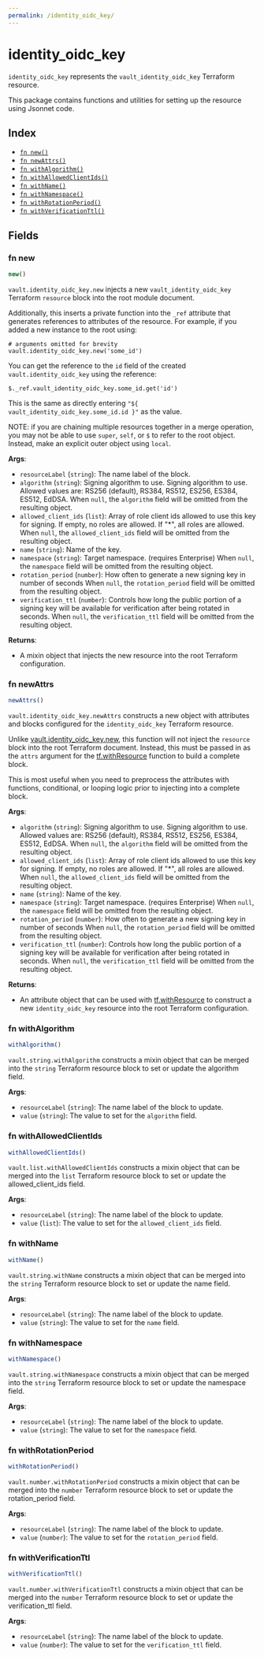 ```yaml
---
permalink: /identity_oidc_key/
---
```


# identity_oidc_key

`identity_oidc_key` represents the `vault_identity_oidc_key` Terraform resource.



This package contains functions and utilities for setting up the resource using Jsonnet code.


## Index

* [`fn new()`](#fn-new)
* [`fn newAttrs()`](#fn-newattrs)
* [`fn withAlgorithm()`](#fn-withalgorithm)
* [`fn withAllowedClientIds()`](#fn-withallowedclientids)
* [`fn withName()`](#fn-withname)
* [`fn withNamespace()`](#fn-withnamespace)
* [`fn withRotationPeriod()`](#fn-withrotationperiod)
* [`fn withVerificationTtl()`](#fn-withverificationttl)

## Fields

### fn new

```ts
new()
```


`vault.identity_oidc_key.new` injects a new `vault_identity_oidc_key` Terraform `resource`
block into the root module document.

Additionally, this inserts a private function into the `_ref` attribute that generates references to attributes of the
resource. For example, if you added a new instance to the root using:

    # arguments omitted for brevity
    vault.identity_oidc_key.new('some_id')

You can get the reference to the `id` field of the created `vault.identity_oidc_key` using the reference:

    $._ref.vault_identity_oidc_key.some_id.get('id')

This is the same as directly entering `"${ vault_identity_oidc_key.some_id.id }"` as the value.

NOTE: if you are chaining multiple resources together in a merge operation, you may not be able to use `super`, `self`,
or `$` to refer to the root object. Instead, make an explicit outer object using `local`.

**Args**:
  - `resourceLabel` (`string`): The name label of the block.
  - `algorithm` (`string`): Signing algorithm to use. Signing algorithm to use. Allowed values are: RS256 (default), RS384, RS512, ES256, ES384, ES512, EdDSA. When `null`, the `algorithm` field will be omitted from the resulting object.
  - `allowed_client_ids` (`list`): Array of role client ids allowed to use this key for signing. If empty, no roles are allowed. If &#34;*&#34;, all roles are allowed. When `null`, the `allowed_client_ids` field will be omitted from the resulting object.
  - `name` (`string`): Name of the key.
  - `namespace` (`string`): Target namespace. (requires Enterprise) When `null`, the `namespace` field will be omitted from the resulting object.
  - `rotation_period` (`number`): How often to generate a new signing key in number of seconds When `null`, the `rotation_period` field will be omitted from the resulting object.
  - `verification_ttl` (`number`): Controls how long the public portion of a signing key will be available for verification after being rotated in seconds. When `null`, the `verification_ttl` field will be omitted from the resulting object.

**Returns**:
- A mixin object that injects the new resource into the root Terraform configuration.


### fn newAttrs

```ts
newAttrs()
```


`vault.identity_oidc_key.newAttrs` constructs a new object with attributes and blocks configured for the `identity_oidc_key`
Terraform resource.

Unlike [vault.identity_oidc_key.new](#fn-new), this function will not inject the `resource`
block into the root Terraform document. Instead, this must be passed in as the `attrs` argument for the
[tf.withResource](https://github.com/tf-libsonnet/core/tree/main/docs#fn-withresource) function to build a complete block.

This is most useful when you need to preprocess the attributes with functions, conditional, or looping logic prior to
injecting into a complete block.

**Args**:
  - `algorithm` (`string`): Signing algorithm to use. Signing algorithm to use. Allowed values are: RS256 (default), RS384, RS512, ES256, ES384, ES512, EdDSA. When `null`, the `algorithm` field will be omitted from the resulting object.
  - `allowed_client_ids` (`list`): Array of role client ids allowed to use this key for signing. If empty, no roles are allowed. If &#34;*&#34;, all roles are allowed. When `null`, the `allowed_client_ids` field will be omitted from the resulting object.
  - `name` (`string`): Name of the key.
  - `namespace` (`string`): Target namespace. (requires Enterprise) When `null`, the `namespace` field will be omitted from the resulting object.
  - `rotation_period` (`number`): How often to generate a new signing key in number of seconds When `null`, the `rotation_period` field will be omitted from the resulting object.
  - `verification_ttl` (`number`): Controls how long the public portion of a signing key will be available for verification after being rotated in seconds. When `null`, the `verification_ttl` field will be omitted from the resulting object.

**Returns**:
  - An attribute object that can be used with [tf.withResource](https://github.com/tf-libsonnet/core/tree/main/docs#fn-withresource) to construct a new `identity_oidc_key` resource into the root Terraform configuration.


### fn withAlgorithm

```ts
withAlgorithm()
```

`vault.string.withAlgorithm` constructs a mixin object that can be merged into the `string`
Terraform resource block to set or update the algorithm field.



**Args**:
  - `resourceLabel` (`string`): The name label of the block to update.
  - `value` (`string`): The value to set for the `algorithm` field.


### fn withAllowedClientIds

```ts
withAllowedClientIds()
```

`vault.list.withAllowedClientIds` constructs a mixin object that can be merged into the `list`
Terraform resource block to set or update the allowed_client_ids field.



**Args**:
  - `resourceLabel` (`string`): The name label of the block to update.
  - `value` (`list`): The value to set for the `allowed_client_ids` field.


### fn withName

```ts
withName()
```

`vault.string.withName` constructs a mixin object that can be merged into the `string`
Terraform resource block to set or update the name field.



**Args**:
  - `resourceLabel` (`string`): The name label of the block to update.
  - `value` (`string`): The value to set for the `name` field.


### fn withNamespace

```ts
withNamespace()
```

`vault.string.withNamespace` constructs a mixin object that can be merged into the `string`
Terraform resource block to set or update the namespace field.



**Args**:
  - `resourceLabel` (`string`): The name label of the block to update.
  - `value` (`string`): The value to set for the `namespace` field.


### fn withRotationPeriod

```ts
withRotationPeriod()
```

`vault.number.withRotationPeriod` constructs a mixin object that can be merged into the `number`
Terraform resource block to set or update the rotation_period field.



**Args**:
  - `resourceLabel` (`string`): The name label of the block to update.
  - `value` (`number`): The value to set for the `rotation_period` field.


### fn withVerificationTtl

```ts
withVerificationTtl()
```

`vault.number.withVerificationTtl` constructs a mixin object that can be merged into the `number`
Terraform resource block to set or update the verification_ttl field.



**Args**:
  - `resourceLabel` (`string`): The name label of the block to update.
  - `value` (`number`): The value to set for the `verification_ttl` field.
